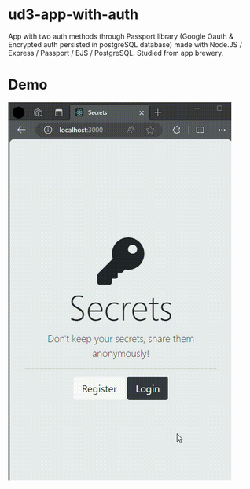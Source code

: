 # ud3-app-with-auth

App with two auth methods through Passport library (Google Oauth & Encrypted auth persisted in postgreSQL database) made with Node.JS / Express / Passport / EJS / PostgreSQL. Studied from app brewery.

# Demo
![Demo](demo.gif)
